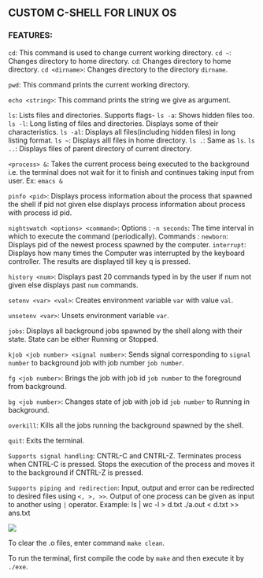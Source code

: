 ## CUSTOM C-SHELL FOR LINUX OS
### FEATURES:
```cd```: This command is used to change current working directory.
          ```cd ~```: Changes directory to home directory.
          ```cd```: Changes directory to home directory.
          ```cd <dirname>```: Changes directory to the directory ```dirname```.

```pwd```: This command prints the current working directory.

```echo <string>```: This command prints the string we give as argument.

```ls```: Lists files and directories. Supports flags-
          ```ls -a```: Shows hidden files too.
          ```ls -l```: Long listing of files and directories. Displays some of their characteristics.
          ```ls -al```: Displays all files(including hidden files) in long listing format.
          ```ls ~```: Displays alll files in home directory.
          ```ls .```: Same as ```ls```.
          ```ls ..```: Displays files of parent directory of current directory.

```<process> &```: Takes the current process being executed to the background i.e. the terminal does not 
                    wait for it to finish and continues taking input from user.
                    Ex: ```emacs &```

```pinfo <pid>```: Displays process information about the process that spawned the shell if pid not given else 
                   displays process information about process with process id pid.

```nightswatch <options> <command>```:
    Options​ :
        ```-n ​seconds​```: The time interval in which to execute the command (periodically).
    Commands :
        ```newborn```: Displays pid of the newest process spawned by the computer.
        ```interrupt```: Displays how many times the Computer was interrupted by the keyboard controller.
    The results are displayed till key q is pressed.

```history <num>```: Displays past 20 commands typed in by the user if num not given else displays past ```num``` commands. 

```setenv <var> <val>```: Creates environment variable ```var``` with value ```val```.

```unsetenv <var>```: Unsets environment variable ```var```.

```jobs```: Displays all background jobs spawned by the shell along with their state. State can be either Running or Stopped.

```kjob <job number> <signal number>```: Sends signal corresponding to ```signal number``` to background job with 
                                         job number ```job number```.

```fg <job number>```: Brings the job with job id ```job number``` to the foreground from background.

```bg <job number>```: Changes state of job with job id ```job number``` to Running in background.

```overkill```: Kills all the jobs running the background spawned by the shell.

```quit```: Exits the terminal.

```Supports signal handling```: CNTRL-C and CNTRL-Z. Terminates process when CNTRL-C is pressed. Stops the execution of the
                                process and moves it to the background if CNTRL-Z is pressed.

```Supports piping and redirection```: Input, output and error can be redirected to desired files using ```<, >, >>```. Output
                                       of one process can be given as input to another using ```|``` operator.
                                       Example: ls | wc -l > d.txt
                                                ./a.out < d.txt >> ans.txt


![](https://res.cloudinary.com/douc4ze4x/image/upload/v1633407758/Screenshot_from_2021-10-05_09-48-23_rhbo28.png)

To clear the .o files, enter command ```make clean```.

To run the terminal, first compile the code by ```make``` and then execute it by ```./exe```.
